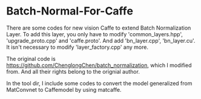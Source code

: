 # Batch-Normal-For-Caffe

There are some codes for new vision Caffe to extend Batch Normalization Layer.
To add this layer, you only have to modify 'common_layers.hpp', 'upgrade_proto.cpp' and 'caffe.proto'. 
And add 'bn_layer.cpp', 'bn_layer.cu'. It isn't necessary to modify 'layer_factory.cpp' any more.

The original code is https://github.com/ChenglongChen/batch_normalization, which I modified from.
And all their rights belong to the orignial author.

In the tool dir, I include some codes to convert the model generalized from MatConvnet to Caffemodel by using matcaffe.
